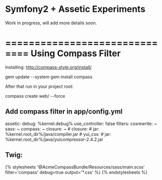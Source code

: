 Symfony2 + Assetic Experiments
==============================

Work in progress, will add more details soon.



==============================
Using Compass Filter
==============================

Installing: http://compass-style.org/install/

gem update --system
gem install compass

After that run in your project root:

compass create web/ --force

Add compass filter in app/config.yml
----------------------------------------


assetic:
    debug:          %kernel.debug%
    use_controller: false
    filters:
        cssrewrite: ~
        sass: ~
        compass: ~
        closure: ~
        # closure:
        #     jar: %kernel.root_dir%/java/compiler.jar
        # yui_css:
        #     jar: %kernel.root_dir%/java/yuicompressor-2.4.2.jar



Twig:
----------------------------------------

{% stylesheets '@AcmeCompassBundle/Resources/sass/main.scss' filter='compass' debug=true output='*.css' %}
     <link href="{{ asset_url }}" type="text/css" rel="stylesheet" />
{% endstylesheets %}
